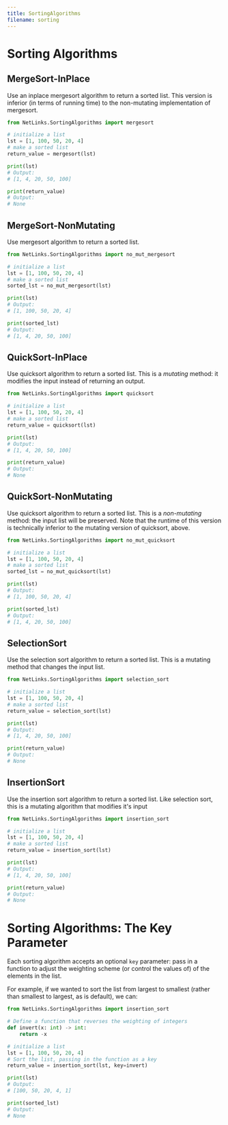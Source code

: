 ```yaml
---
title: SortingAlgorithms
filename: sorting
--- 
```


# Sorting Algorithms

## MergeSort-InPlace
Use an inplace mergesort algorithm to return a sorted list.
This version is inferior (in terms of running time) to the non-mutating implementation of mergesort.
```python
from NetLinks.SortingAlgorithms import mergesort

# initialize a list
lst = [1, 100, 50, 20, 4]
# make a sorted list
return_value = mergesort(lst)

print(lst)
# Output:
# [1, 4, 20, 50, 100]

print(return_value)
# Output:
# None
```

## MergeSort-NonMutating
Use mergesort algorithm to return a sorted list.
```python
from NetLinks.SortingAlgorithms import no_mut_mergesort

# initialize a list
lst = [1, 100, 50, 20, 4]
# make a sorted list
sorted_lst = no_mut_mergesort(lst)

print(lst)
# Output:
# [1, 100, 50, 20, 4]

print(sorted_lst)
# Output:
# [1, 4, 20, 50, 100]
```


## QuickSort-InPlace
Use quicksort algorithm to return a sorted list. This is a *mutating* method: it modifies the input instead of returning an output.
```python
from NetLinks.SortingAlgorithms import quicksort

# initialize a list
lst = [1, 100, 50, 20, 4]
# make a sorted list
return_value = quicksort(lst)

print(lst)
# Output:
# [1, 4, 20, 50, 100]

print(return_value)
# Output:
# None
```

## QuickSort-NonMutating
Use quicksort algorithm to return a sorted list. This is a *non-mutating* method: the input list will be preserved.
Note that the runtime of this version is technically inferior to the mutating version of quicksort, above.
```python
from NetLinks.SortingAlgorithms import no_mut_quicksort

# initialize a list
lst = [1, 100, 50, 20, 4]
# make a sorted list
sorted_lst = no_mut_quicksort(lst)

print(lst)
# Output:
# [1, 100, 50, 20, 4]

print(sorted_lst)
# Output:
# [1, 4, 20, 50, 100]
```

## SelectionSort
Use the selection sort algorithm to return a sorted list. This is a mutating method that changes the input list.
```python
from NetLinks.SortingAlgorithms import selection_sort

# initialize a list
lst = [1, 100, 50, 20, 4]
# make a sorted list
return_value = selection_sort(lst)

print(lst)
# Output:
# [1, 4, 20, 50, 100]

print(return_value)
# Output:
# None
```

## InsertionSort
Use the insertion sort algorithm to return a sorted list. Like selection sort, this is a mutating algorithm that modifies it's input
```python
from NetLinks.SortingAlgorithms import insertion_sort

# initialize a list
lst = [1, 100, 50, 20, 4]
# make a sorted list
return_value = insertion_sort(lst)

print(lst)
# Output:
# [1, 4, 20, 50, 100]

print(return_value)
# Output:
# None
```

# Sorting Algorithms: The Key Parameter
Each sorting algorithm accepts an optional `key` parameter: pass in a function to adjust the weighting scheme (or control the values of) of the elements in the list.

For example, if we wanted to sort the list from largest to smallest (rather than smallest to largest, as is default), we can:
```python
from NetLinks.SortingAlgorithms import insertion_sort

# Define a function that reverses the weighting of integers
def invert(x: int) -> int:
    return -x

# initialize a list
lst = [1, 100, 50, 20, 4]
# Sort the list, passing in the function as a key
return_value = insertion_sort(lst, key=invert)

print(lst)
# Output:
# [100, 50, 20, 4, 1]

print(sorted_lst)
# Output:
# None
```

